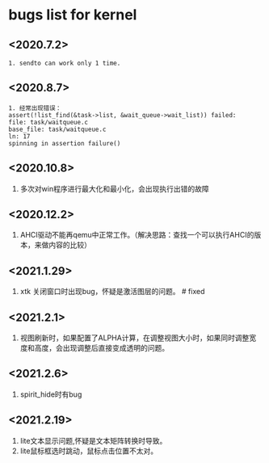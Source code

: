# bugs list for kernel 

## <2020.7.2>
```
1. sendto can work only 1 time.

```
## <2020.8.7>
```
1. 经常出现错误：
assert(!list_find(&task->list, &wait_queue->wait_list)) failed:
file: task/waitqueue.c
base_file: task/waitqueue.c
ln: 17
spinning in assertion failure()

```

## <2020.10.8>
1. 多次对win程序进行最大化和最小化，会出现执行出错的故障

## <2020.12.2>
1. AHCI驱动不能再qemu中正常工作。（解决思路：查找一个可以执行AHCI的版本，来做内容的比较）

## <2021.1.29>
1. xtk 关闭窗口时出现bug，怀疑是激活图层的问题。 # fixed

## <2021.2.1>
1. 视图刷新时，如果配置了ALPHA计算，在调整视图大小时，如果同时调整宽度和高度，会出现调整后直接变成透明的问题。

## <2021.2.6>
1. spirit_hide时有bug

## <2021.2.19>
1. lite文本显示问题,怀疑是文本矩阵转换时导致。
2. lite鼠标框选时跳动，鼠标点击位置不太对。
